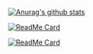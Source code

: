 [![Anurag's github stats](https://github-readme-stats.vercel.app/api?username=liufg520&count_private=true&show_icons=true&theme=buefy)](https://github.com/liufg520/github-readme-stats)


[![ReadMe Card](https://github-readme-stats.vercel.app/api/pin/?username=liufg520&repo=Blogs&theme=vue)](https://github.com/liufg520/Blogs)

[![ReadMe Card](https://github-readme-stats.vercel.app/api/pin/?username=liufg520&repo=Hexo-Sakura-CDN&theme=vue)](https://github.com/liufg520/Hexo-Sakura-CDN)


